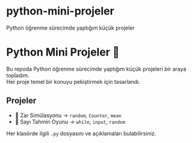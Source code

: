# python-mini-projeler
Python öğrenme sürecimde yaptığım küçük projeler
# Python Mini Projeler 🚀

Bu repoda Python öğrenme sürecimde yaptığım küçük projeleri bir araya topladım.  
Her proje temel bir konuyu pekiştirmek için tasarlandı.

## Projeler

- 🎲 Zar Simülasyonu → `random`, `Counter`, `mean`
- 🎯 Sayı Tahmin Oyunu → `while`, `input`, `random`


Her klasörde ilgili `.py` dosyasını ve açıklamaları bulabilirsiniz.

